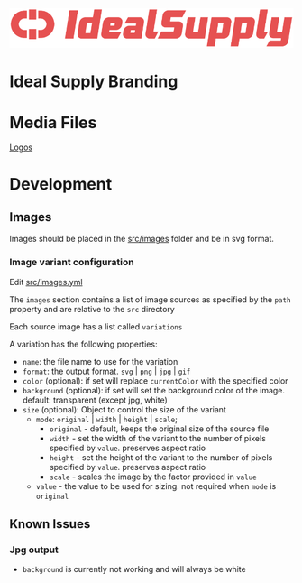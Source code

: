 ![Ideal Supply logo](./dist/images/logos/idealsupply-logo-red.svg)

# Ideal Supply Branding


# Media Files 

[Logos](./dist/images/logos)


# Development

## Images

Images should be placed in the [src/images](./src/images) folder and be in svg format.

### Image variant configuration

Edit [src/images.yml](./src/images.yml)

The `images` section contains a list of image sources as specified by the `path` property and are relative to the `src` directory

Each source image has a list called `variations`

A variation has the following properties:

- `name`: the file name to use for the variation
- `format`: the output format. `svg` | `png` | `jpg` | `gif`
- `color` (optional): if set will replace `currentColor` with the specified color
- `background` (optional): if set will set the background color of the image. default: transparent (except jpg, white)  
- `size` (optional): Object to control the size of the variant
  - `mode`: `original` | `width` | `height` | `scale`;
    - `original` - default, keeps the original size of the source file
    - `width` - set the width of the variant to the number of pixels specified by `value`. preserves aspect ratio
    - `height` - set the height of the variant to the number of pixels specified by `value`. preserves aspect ratio
    - `scale` - scales the image by the factor provided in `value`
  - `value` - the value to be used for sizing. not required when `mode` is `original`



## Known Issues

### Jpg output
 - `background` is currently not working and will always be white 